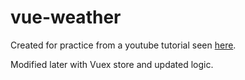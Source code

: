 # vue-weather

Created for practice from a youtube tutorial seen [here](https://www.youtube.com/watch?v=JLc-hWsPTUY).

Modified later with Vuex store and updated logic.